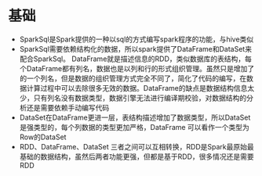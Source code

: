 # 基础
+ SparkSql是Spark提供的一种以sql的方式编写spark程序的功能，与hive类似
+ SparkSql需要依赖结构化的数据，所以spark提供了DataFrame和DataSet来配合SparkSql。 DataFrame就是描述信息的RDD，类似数据库的表结构，每个DataFrame都有列名，数据也是以列和行的形式组织管理。虽然只是增加了的一个列名，但是数据的组织管理方式完全不同了，简化了代码的编写，在数据计算过程中可以去除很多无效的数据。DataFrame的缺点是数据结构信息太少，只有列名没有数据类型，数据引擎无法进行编译期校验，对数据结构的分析还是需要依赖手动编写代码
+ DataSet在DataFrame更进一层，表结构描述增加了数据类型，所以DataSet是强类型的，每个列数据的类型更加严格，DataFrame 可以看作一个类型为Row的DataSet
+ RDD、DataFrame、DataSet 三者之间可以互相转换，RDD是Spark最原始最基础的数据结构，虽然后两者功能更强，但都是基于RDD，很多情况还是需要RDD
